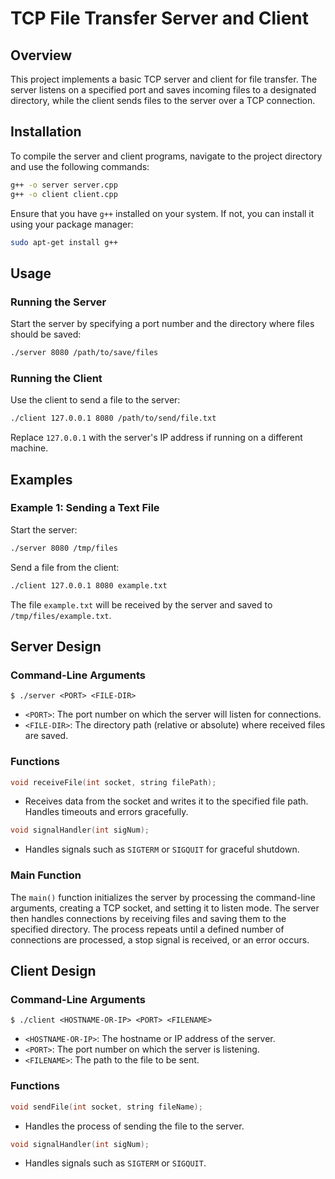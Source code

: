 # TCP File Transfer Server and Client

## Overview
This project implements a basic TCP server and client for file transfer. The server listens on a specified port and saves incoming files to a designated directory, while the client sends files to the server over a TCP connection.

## Installation

To compile the server and client programs, navigate to the project directory and use the following commands:

```bash
g++ -o server server.cpp
g++ -o client client.cpp
```

Ensure that you have `g++` installed on your system. If not, you can install it using your package manager:

```bash
sudo apt-get install g++
```

## Usage

### Running the Server
Start the server by specifying a port number and the directory where files should be saved:

```bash
./server 8080 /path/to/save/files
```

### Running the Client
Use the client to send a file to the server:

```bash
./client 127.0.0.1 8080 /path/to/send/file.txt
```

Replace `127.0.0.1` with the server's IP address if running on a different machine.

## Examples

### Example 1: Sending a Text File

Start the server:
```bash
./server 8080 /tmp/files
```

Send a file from the client:
```bash
./client 127.0.0.1 8080 example.txt
```

The file `example.txt` will be received by the server and saved to `/tmp/files/example.txt`.

## Server Design

### Command-Line Arguments
```
$ ./server <PORT> <FILE-DIR>
```
- `<PORT>`: The port number on which the server will listen for connections.
- `<FILE-DIR>`: The directory path (relative or absolute) where received files are saved.

### Functions

```c++
void receiveFile(int socket, string filePath);
```
- Receives data from the socket and writes it to the specified file path. Handles timeouts and errors gracefully.

```c++
void signalHandler(int sigNum);
```
- Handles signals such as `SIGTERM` or `SIGQUIT` for graceful shutdown.

### Main Function

The `main()` function initializes the server by processing the command-line arguments, creating a TCP socket, and setting it to listen mode. The server then handles connections by receiving files and saving them to the specified directory. The process repeats until a defined number of connections are processed, a stop signal is received, or an error occurs.

## Client Design

### Command-Line Arguments
```
$ ./client <HOSTNAME-OR-IP> <PORT> <FILENAME>
```
- `<HOSTNAME-OR-IP>`: The hostname or IP address of the server.
- `<PORT>`: The port number on which the server is listening.
- `<FILENAME>`: The path to the file to be sent.

### Functions

```c++
void sendFile(int socket, string fileName);
```
- Handles the process of sending the file to the server.

```c++
void signalHandler(int sigNum);
```
- Handles signals such as `SIGTERM` or `SIGQUIT`.
